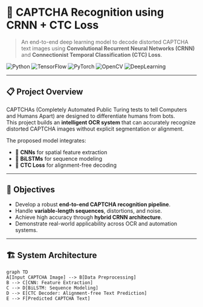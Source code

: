 
# 🧠 CAPTCHA Recognition using CRNN + CTC Loss

> An end-to-end deep learning model to decode distorted CAPTCHA text images using **Convolutional Recurrent Neural Networks (CRNN)** and **Connectionist Temporal Classification (CTC) Loss**.

![Python](https://img.shields.io/badge/Python-3.10-blue?logo=python)
![TensorFlow](https://img.shields.io/badge/TensorFlow-orange?logo=tensorflow)
![PyTorch](https://img.shields.io/badge/PyTorch-red?logo=pytorch)
![OpenCV](https://img.shields.io/badge/OpenCV-blue?logo=opencv)
![DeepLearning](https://img.shields.io/badge/Deep%20Learning-Enabled-green)

---

## 📋 Project Overview

CAPTCHAs (Completely Automated Public Turing tests to tell Computers and Humans Apart) are designed to differentiate humans from bots.  
This project builds an **intelligent OCR system** that can accurately recognize distorted CAPTCHA images without explicit segmentation or alignment.

The proposed model integrates:
- 🧩 **CNNs** for spatial feature extraction  
- 🔁 **BiLSTMs** for sequence modeling  
- 🧠 **CTC Loss** for alignment-free decoding  

---

## 🎯 Objectives

- Develop a robust **end-to-end CAPTCHA recognition pipeline**.  
- Handle **variable-length sequences**, distortions, and noise.  
- Achieve high accuracy through **hybrid CRNN architecture**.  
- Demonstrate real-world applicability across OCR and automation systems.

---

## 🏗️ System Architecture

```mermaid
graph TD
A[Input CAPTCHA Image] --> B[Data Preprocessing]
B --> C[CNN: Feature Extraction]
C --> D[BiLSTM: Sequence Modeling]
D --> E[CTC Decoder: Alignment-free Text Prediction]
E --> F[Predicted CAPTCHA Text]
